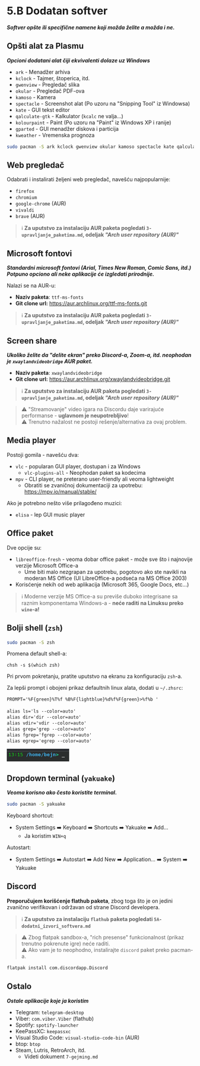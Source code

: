 # 5.B Dodatan softver
***Softver opšte ili specifične namene koji možda želite a možda i ne.***

## Opšti alat za Plasmu
***Opcioni dodatani alat čiji ekvivalenti dolaze uz Windows***
- `ark` - Menadžer arhiva
- `kclock` - Tajmer, štoperica, itd.
- `gwenview` - Pregledač slika
- `okular` - Pregledač PDF-ova
- `kamoso` - Kamera
- `spectacle` - Screenshot alat (Po uzoru na "Snipping Tool" iz Windowsa)
- `kate` - GUI tekst editor
- `qalculate-gtk` - Kalkulator (`kcalc` ne valja...)
- `kolourpaint` - Paint (Po uzoru na "Paint" iz Windows XP i ranije)
- `gparted` - GUI menadžer diskova i particija
- `kweather` - Vremenska prognoza

```sh
sudo pacman -S ark kclock gwenview okular kamoso spectacle kate qalculate-gtk kolourpaint gparted kweather
```

## Web pregledač
Odabrati i instalirati željeni web pregledač, navešću najpopularnije:
- `firefox`
- `chromium`
- `google-chrome` (AUR)
- `vivaldi`
- `brave` (AUR)

> ℹ️ **Za uputstvo za instalaciju AUR paketa pogledati `3-upravljanje_paketima.md`, odeljak *"Arch user repository (AUR)"***

## Microsoft fontovi
***Standardni microsoft fontovi (Arial, Times New Roman, Comic Sans, itd.)***  
***Potpuno opciono ali neke aplikacije će izgledati prirodnije.***

Nalazi se na AUR-u:
- **Naziv paketa**: `ttf-ms-fonts`
- **Git clone url:** https://aur.archlinux.org/ttf-ms-fonts.git

> ℹ️ **Za uputstvo za instalaciju AUR paketa pogledati `3-upravljanje_paketima.md`, odeljak *"Arch user repository (AUR)"***

## Screen share
***Ukoliko želite da "delite ekran" preko Discord-a, Zoom-a, itd. neophodan je `xwaylandvideobridge` AUR paket.***

- **Naziv paketa**: `xwaylandvideobridge`
- **Git clone url:** https://aur.archlinux.org/xwaylandvideobridge.git

> ℹ️ **Za uputstvo za instalaciju AUR paketa pogledati `3-upravljanje_paketima.md`, odeljak *"Arch user repository (AUR)"***

> ⚠️ "Streamovanje" video igara na Discordu daje varirajuće performanse - **uglavnom je neupotrebljivo**!  
> ⚠️ Trenutno nažalost ne postoji rešenje/alternativa za ovaj problem.

## Media player
Postoji gomila - navešću dva:

- `vlc` - popularan GUI player, dostupan i za Windows
    - `vlc-plugins-all` - Neophodan paket sa kodecima
- `mpv` - CLI player, ne preterano user-friendly ali veoma lightweight
    - Obratiti se zvaničnoj dokumentaciji za upotrebu: https://mpv.io/manual/stable/

Ako je potrebno nešto više prilagođeno muzici:
- `elisa` - lep GUI music player

## Office paket
Dve opcije su:

- `libreoffice-fresh` - veoma dobar office paket - može sve što i najnovije verzije Microsoft Office-a
    - Ume biti malo nezgrapan za upotrebu, pogotovo ako ste navikli na moderan MS Office (UI LibreOffice-a podseća na MS Office 2003)
- Korisćenje nekih od web aplikacija (Microsoft 365, Google Docs, etc...)
> ℹ️ Moderne verzije MS Office-a su previše duboko integrisane sa raznim komponentama Windows-a - **neće raditi na Linuksu preko `wine`-a!**  

## Bolji shell (`zsh`)
```sh
sudo pacman -S zsh
```

Promena default shell-a:
```
chsh -s $(which zsh)
```

Pri prvom pokretanju, pratite uputstvo na ekranu za konfiguraciju `zsh`-a.  

Za lepši prompt i obojeni prikaz defaultnih linux alata, dodati u `~/.zhsrc`:
```
PROMPT='%F{green}%T%f %B%F{lightblue}%d%f%F{green}>%f%b '

alias ls='ls --color=auto'
alias dir='dir --color=auto'
alias vdir='vdir --color=auto'
alias grep='grep --color=auto'
alias fgrep='fgrep --color=auto'
alias egrep='egrep --color=auto'
```

![Prompt](./assets/zsh_prompt.png)

## Dropdown terminal (`yakuake`)
***Veoma korisno ako često koristite terminal.***
```sh
sudo pacman -S yakuake
```
Keyboard shortcut:
- System Settings ➡️ Keyboard ➡️ Shortcuts ➡️ Yakuake ➡️ Add...
    - Ja koristim `WIN+q`

Autostart:
- System Settings ➡️ Autostart ➡️ Add New ➡️ Application... ➡️ System ➡️ Yakuake

## Discord
**Preporučujem korišćenje flathub paketa**, zbog toga što je on jedini zvanično verifikovan i održavan od strane Discord developera.  
> ℹ️ **Za uputstvo za instalaciju `flathub` paketa pogledati `5A-dodatni_izvori_softvera.md`**

> ⚠️ Zbog flatpak sandbox-a, "rich presense" funkcionalnost (prikaz trenutno pokrenute igre) neće raditi.  
> ⚠️ Ako vam je to neophodno, instalirajte `discord` paket preko pacman-a. 

```sh
flatpak install com.discordapp.Discord
```

## Ostalo
***Ostale aplikacije koje ja koristim***

- Telegram: `telegram-desktop`
- Viber: `com.viber.Viber` (flathub)
- Spotify: `spotify-launcher`
- KeePassXC: `keepassxc` 
- Visual Studio Code: `visual-studio-code-bin` (AUR)
- btop: `btop` 
- Steam, Lutris, RetroArch, itd.
    - Videti dokument `7-gejming.md`